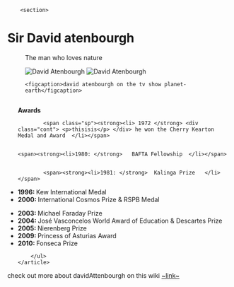 <!DOCTYPE html>
<html lang="en">
<head>
    <meta charset="UTF-8">
    <meta http-equiv="X-UA-Compatible" content="IE=edge">
    <meta name="viewport" content="width=device-width, initial-scale=1.0">
    <link rel="stylesheet" href="style.css">
    <title>Document</title>
</head>
<body>
    
<main>
    <div class="main">

        <section>

<h1> Sir David atenbourgh</h1>

<figure class="container" >
    <p class="p"> The man who loves nature</p>


 <img  class="img1" src="image/david1.jpg"   alt="David Atenbourgh" >
 <img class="img2" src="image/david2.jpg"   alt="David Atenbourgh">




    <figcaption>david atenbourgh on the tv show planet-earth</figcaption>
</figure>



</section>


<section class="about">
    <article>
        <h2></h2>
        <ul>
            <p class="abt"><strong>Awards</strong></p>
            
            

            <span class="sp"><strong><li> 1972 </strong> <div class="cont"> <p>thisisis</p> </div> he won the Cherry Kearton Medal and Award  </li></span>

    
    <span><strong><li>1980: </strong>   BAFTA Fellowship  </li></span>

            
            <span><strong><li>1981: </strong>  Kalinga Prize   </li></span>

<span><strong><li>1996: </strong> Kew International Medal </li></span>
<span><strong><li>2000: </strong> International Cosmos Prize & RSPB Medal  </li></span>

<strong><li>2003: </strong> Michael Faraday Prize  </li></span>
<span><strong><li>2004: </strong>  José Vasconcelos World Award of Education & Descartes Prize</li></span>
<span><strong><li>2005: </strong> Nierenberg Prize </li></span>
<span><strong><li>2009: </strong> Princess of Asturias Award</li></span>
<span><strong><li>2010: </strong> Fonseca Prize  </li></span>


        </ul>
    </article>
</section>

</div>


<footer>
<p class="pfoot">check out more about davidAttenbourgh on this wiki <a class="foot" href ="https://en.wikipedia.org/wiki/David_Attenborough#Life_and_family" target="_blank">~link~</a> </p>

    
</footer>
</main>


<script>

let pic1 = document.querySelector(".img1");


setInterval(function() {pic1.style.opacity = -1, pic1.style.transition = "2s"} ,10000);


setInterval(function() {pic1.style.opacity = 10, pic1.style.transition = "2s"} ,20000);

let pic2 = document.querySelector(".img2");

setTimeout(function() {pic2.style.opacity = 7, pic2.style.transition='2s' } ,);








    </script>

</body>
</html>
